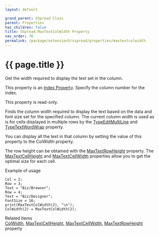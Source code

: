 ```yaml
---
layout: default

grand_parent: SSpread Class
parent: Properties
has_children: false
title: SSpread.MaxTextColWidth Property
nav_order: 76
permalink: /package/extension5/sspread/properties/maxtextcolwidth
---
```

# {{ page.title }}

Get the width required to display the text set in the column.

This property is an <a href="package/extension5/sspread/#index-property-">Index Property</a>. Specify the column number for the index.

This property is read-only.

Finds the column width required to display the text based on the data and font size set for the specified column.
The current column width is used as is for cells displayed in multiple rows by the <a href="/package/extension5/sspread/properties/typeeditmultiLine">TypeEditMultiLine</a> and <a href="/package/extension5/sspread/properties/typetextwordwrap">TypeTextWordWrap</a> property.

You can display all the text in that column by setting the value of this property to the ColWidth property.

The row height can be obtained with the <a href="/package/extension5/sspread/properties/maxtextrowheight">MaxTextRowHeight</a> property.
The <a href="/package/extension5/sspread/properties/maxtextcellheight">MaxTextCellHeight</a> and <a href="/package/extension5/sspread/properties/maxtextcellwidth">MaxTextCellWidth</a> properties allow you to get the optimal size for each cell.

Example of usage<br>
```
Col = 2;
Row = 3;
Text = "Biz/Browser";
Row = 4;
Text = "Biz/Designer";
FontSize = 16;
print(MaxTextColWidth(2), "\n");
ColWidth(2) = MaxTextColWidth(2);
```

Related Items<br>
<a href="/package/extension5/sspread/properties/colwidth">ColWidth</a>, <a href="/package/extension5/sspread/properties/maxtextcellheight">MaxTextCellHeight</a>,  <a href="/package/extension5/sspread/properties/maxtextcellwidth">MaxTextCellWidth</a>, <a href="/package/extension5/sspread/properties/maxtextrowheight">MaxTextRowHeight</a> property